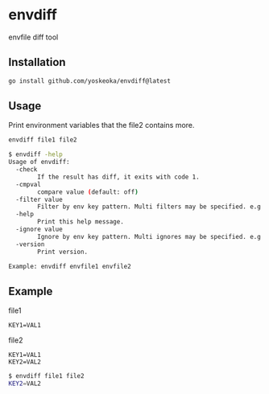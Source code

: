 # envdiff
envfile diff tool

## Installation

```sh
go install github.com/yoskeoka/envdiff@latest
```

## Usage

Print environment variables that the file2 contains more.

```sh
envdiff file1 file2
```

```sh
$ envdiff -help
Usage of envdiff:
  -check
        If the result has diff, it exits with code 1.
  -cmpval
        compare value (default: off)
  -filter value
        Filter by env key pattern. Multi filters may be specified. e.g: -filter="KEY_*"
  -help
        Print this help message.
  -ignore value
        Ignore by env key pattern. Multi ignores may be specified. e.g: -ignore="FOO_*"
  -version
        Print version.

Example: envdiff envfile1 envfile2
```

## Example

file1

```env
KEY1=VAL1
```

file2

```env
KEY1=VAL1
KEY2=VAL2
```

```sh
$ envdiff file1 file2
KEY2=VAL2
```

